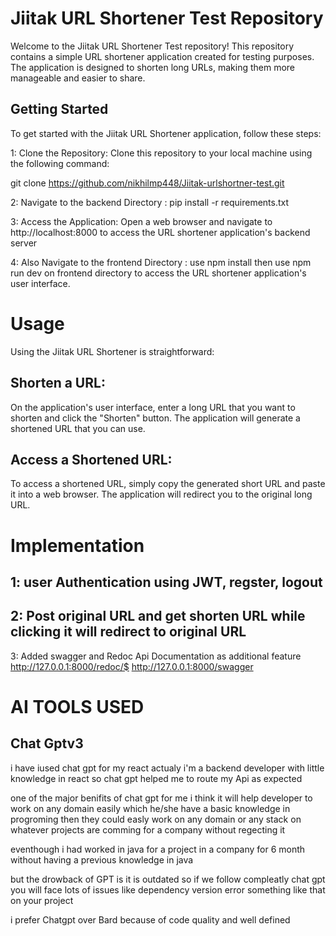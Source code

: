 # Jiitak URL Shortener Test Repository
Welcome to the Jiitak URL Shortener Test repository! This repository contains a simple URL shortener application created for testing purposes. The application is designed to shorten long URLs, making them more manageable and easier to share.

## Getting Started
To get started with the Jiitak URL Shortener application, follow these steps:

1: Clone the Repository: Clone this repository to your local machine using the following command:

git clone https://github.com/nikhilmp448/Jiitak-urlshortner-test.git

2: Navigate to the backend Directory : 
pip install -r requirements.txt

3: Access the Application: Open a web browser and navigate to http://localhost:8000 to access the URL shortener application's backend server

4: Also Navigate to the frontend Directory :
use npm install 
then
use npm run dev on frontend directory to access the URL shortener application's user interface.

# Usage
Using the Jiitak URL Shortener is straightforward:

## Shorten a URL: 
On the application's user interface, enter a long URL that you want to shorten and click the "Shorten" button. The application will generate a shortened URL that you can use.

## Access a Shortened URL: 
To access a shortened URL, simply copy the generated short URL and paste it into a web browser. The application will redirect you to the original long URL.

# Implementation
## 1: user Authentication using JWT, regster, logout 
## 2: Post original URL and get shorten URL while clicking it will redirect to original URL
3: Added swagger and Redoc Api Documentation as additional feature
    http://127.0.0.1:8000/redoc/$
    http://127.0.0.1:8000/swagger

# AI TOOLS USED 
## Chat Gptv3
i have iused chat gpt for my react actualy i'm a backend developer with little knowledge in react so chat gpt helped me to route my Api as expected 

one of the major benifits of chat gpt for me i think it will help developer to work on any domain easily which he/she have a basic knowledge in progroming then they could easly work on any domain or any stack on whatever projects are comming for a company without regecting it 

eventhough i had worked in java for a project in a company for 6 month without having a previous knowledge in java

but the drowback of GPT is it is outdated so if we follow compleatly chat gpt you will face lots of issues like dependency version error something like that on your project 

i prefer Chatgpt over Bard because of code quality and well defined 



